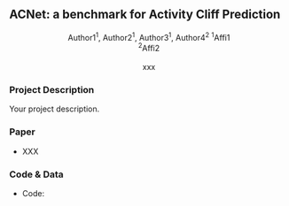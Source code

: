 ## ACNet: a benchmark for Activity Cliff Prediction

<center>
  Author1<sup>1</sup>, Author2<sup>1</sup>, Author3<sup>1</sup>,  Author4<sup>2</sup>
<sup>1</sup>Affi1 <br>
<sup>2</sup>Affi2 <br>
<br>
xxx
</center>


### Project Description

Your project description.   


### Paper

- XXX


### Code & Data

- Code: <xxx>
